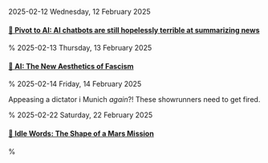2025-02-12 Wednesday, 12 February 2025

#### [🔗 Pivot to AI: AI chatbots are still hopelessly terrible at summarizing news](https://pivot-to-ai.com/2025/02/11/ai-chatbots-are-still-hopelessly-terrible-at-summarizing-news/)

%
2025-02-13 Thursday, 13 February 2025

#### [🔗 AI: The New Aesthetics of Fascism](https://newsocialist.org.uk/transmissions/ai-the-new-aesthetics-of-fascism/)

%
2025-02-14 Friday, 14 February 2025

Appeasing a dictator i Munich *again*?! These showrunners need to get fired.

%
2025-02-22 Saturday, 22 February 2025

#### [🔗 Idle Words: The Shape of a Mars Mission](https://idlewords.com/2025/02/the_shape_of_a_mars_mission.htm)

%
